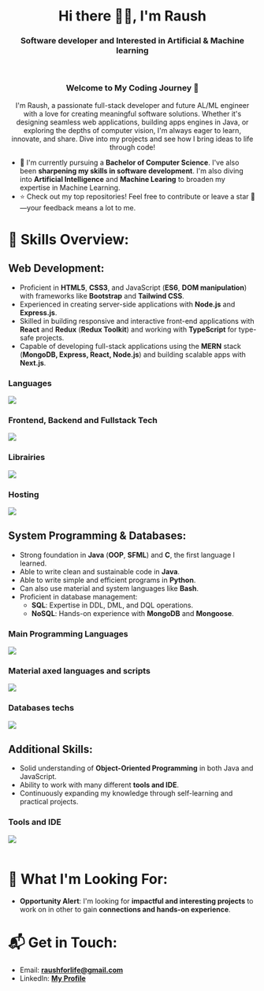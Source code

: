 <div align=center>
  <h1>Hi there 👋🏼, I'm Raush</h1>
  <h3>Software developer and Interested in Artificial & Machine learning </h3>
</div>

<br />

<div align="center"> <h3>Welcome to My Coding Journey 🚀</h3> <p>I'm Raush, a passionate full-stack developer and future AL/ML engineer with a love for creating meaningful software solutions. Whether it's designing seamless web applications, building apps engines in Java, or exploring the depths of computer vision, I'm always eager to learn, innovate, and share. Dive into my projects and see how I bring ideas to life through code!</p> </div>

- 🚀 I'm currently pursuing a **Bachelor of Computer Science**. I've also been **sharpening my skills in software development**. I'm also diving into **Artificial Intelligence** and **Machine Learing** to broaden my expertise in Machine Learning.  
- ⭐ Check out my top repositories! Feel free to contribute or leave a star 💫—your feedback means a lot to me.

# 💪 Skills Overview:

## Web Development:

- Proficient in **HTML5**, **CSS3**, and JavaScript (**ES6**, **DOM manipulation**) with frameworks like **Bootstrap** and **Tailwind CSS**.  
- Experienced in creating server-side applications with **Node.js** and **Express.js**.  
- Skilled in building responsive and interactive front-end applications with **React** and **Redux** (**Redux Toolkit**) and working with **TypeScript** for type-safe projects.  
- Capable of developing full-stack applications using the **MERN** stack (**MongoDB, Express, React, Node.js**) and building scalable apps with **Next.js**.

### Languages

<div align="left">
    <img src="https://skillicons.dev/icons?i=html,css,js,ts&perline=8" />
</div>

### Frontend, Backend and Fullstack Tech

<div align="left">
    <img src="https://skillicons.dev/icons?i=tailwind,bootstrap,react,vue,nodejs,express,nextjs,&perline=8" />
</div>

### Librairies

<div align="left">
    <img src="https://skillicons.dev/icons?i=materialui,vite,redux,&perline=8" />
</div>

### Hosting

<div align="left">
    <img src="https://skillicons.dev/icons?i=vercel,render&perline=8" />
</div>



## System Programming & Databases:

- Strong foundation in **Java** (**OOP**, **SFML**) and **C**, the first language I learned. 
- Able to write clean and sustainable code in **Java**.
- Able to write simple and efficient programs in **Python**.
- Can also use material and system languages like **Bash**.
- Proficient in database management:
  - **SQL**: Expertise in DDL, DML, and DQL operations.  
  - **NoSQL**: Hands-on experience with **MongoDB** and **Mongoose**.  

### Main Programming Languages

<div align="left">
    <img src="https://skillicons.dev/icons?i=c,javascript,java,py,&perline=8" />
</div>

### Material axed languages and scripts

<div align="left">
    <img src="https://skillicons.dev/icons?i=bash&perline=6" />
</div>

### Databases techs

<div align="left">
    <img src="https://skillicons.dev/icons?i=mysql,mongodb,postman&perline=8" />
</div>



## Additional Skills:

- Solid understanding of **Object-Oriented Programming** in both Java and JavaScript.
- Ability to work with many different **tools and IDE**.
- Continuously expanding my knowledge through self-learning and practical projects.

### Tools and IDE

<div align="left">
    <img src="https://skillicons.dev/icons?i=github,git,npm,vscode,pycharm,&perline=8" />
</div>

<br />

# 🌟 What I'm Looking For:
- **Opportunity Alert**: I'm looking for **impactful and interesting projects** to work on in other to gain **connections and hands-on experience**.  


# 📬 Get in Touch:
- Email: **[raushforlife@gmail.com](mailto:josuesmjr.mongan@gmail.com)**  
- LinkedIn: **[My Profile](https://www.linkedin.com/in/raushan-kumar-b2a960216/)**


<br />



